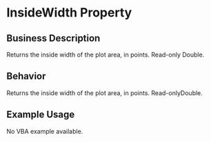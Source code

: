 # InsideWidth Property

## Business Description
Returns the inside width of the plot area, in points. Read-only Double.

## Behavior
Returns the inside width of the plot area, in points. Read-onlyDouble.

## Example Usage
No VBA example available.